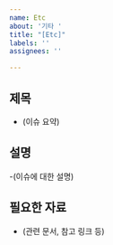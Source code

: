 ```yaml
---
name: Etc
about: '기타 '
title: "[Etc]"
labels: ''
assignees: ''

---
```


## 제목
- (이슈 요약)

## 설명
-(이슈에 대한 설명)

## 필요한 자료
- (관련 문서, 참고 링크 등)
